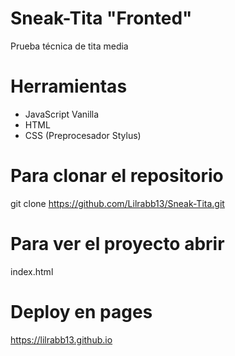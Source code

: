 # Sneak-Tita "Fronted"

Prueba técnica de tita media

# Herramientas

- JavaScript Vanilla
- HTML
- CSS (Preprocesador Stylus)

# Para clonar el repositorio

git clone https://github.com/Lilrabb13/Sneak-Tita.git

# Para ver el proyecto abrir

index.html

# Deploy en pages

https://lilrabb13.github.io
